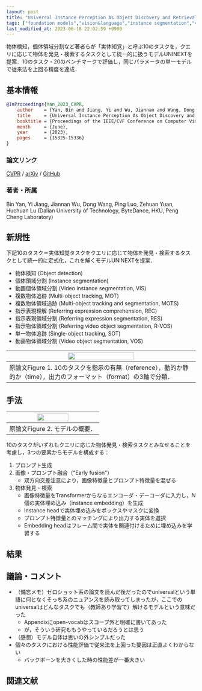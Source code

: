 ```yaml
---
layout: post
title: "Universal Instance Perception As Object Discovery and Retrieval"
tags: ["foundation models","vision&language","instance segmentation","video object segmentation","object detection","semantic segmentation"]
last_modified_at: 2023-06-18 22:02:59 +0900
---
```


物体検知，個体領域分割など著者らが「実体知覚」と呼ぶ10のタスクを，クエリに応じて物体を発見・検索するタスクとして統一的に扱うモデルUNINEXTを提案．10のタスク・20のベンチマークで評価し，同じパラメータの単一モデルで従来法を上回る精度を達成．

## 基本情報

```bibtex
@InProceedings{Yan_2023_CVPR,
    author    = {Yan, Bin and Jiang, Yi and Wu, Jiannan and Wang, Dong and Luo, Ping and Yuan, Zehuan and Lu, Huchuan},
    title     = {Universal Instance Perception As Object Discovery and Retrieval},
    booktitle = {Proceedings of the IEEE/CVF Conference on Computer Vision and Pattern Recognition (CVPR)},
    month     = {June},
    year      = {2023},
    pages     = {15325-15336}
}
```

### 論文リンク

[CVPR](https://openaccess.thecvf.com/content/CVPR2023/html/Yan_Universal_Instance_Perception_As_Object_Discovery_and_Retrieval_CVPR_2023_paper.html) / [arXiv](https://arxiv.org/abs/2303.06674) / [GitHub](https://github.com/MasterBin-IIAU/UNINEXT)

### 著者・所属

Bin Yan, Yi Jiang, Jiannan Wu, Dong Wang, Ping Luo, Zehuan Yuan, Huchuan Lu (Dalian University of Technology, ByteDance, HKU, Peng Cheng Laboratory)

## 新規性

下記10のタスク＝実体知覚タスクをクエリに応じて物体を発見・検索するタスクとして統一的に定式化，これを解くモデルUNINEXTを提案．

* 物体検知 (Object detection)
* 個体領域分割 (Instance segmentation)
* 動画個体領域分割 (Video instance segmentation, VIS)
* 複数物体追跡 (Multi-object tracking, MOT)
* 複数物体領域追跡 (Multi-object tracking and segmentation, MOTS)
* 指示表現理解 (Referring expression comprehension, REC)
* 指示表現領域分割 (Referring expression segmentation, RES)
* 指示物体領域分割 (Referring video object segmentation, R-VOS)
* 単一物体追跡 (Single-object tracking, SOT)
* 動画物体領域分割 (Video object segmentation, VOS)

|<img src="https://i.gyazo.com/d14a6cabad78f353c96d8cb1cf551840.png" width="60%">|
|--------------------------------------------------------------------------------|
|原論文Figure 1. 10のタスクを指示の有無（reference），動的か静的か（time），出力のフォーマット（format）の3軸で分類．|

## 手法

|<img src="https://i.gyazo.com/c41ee266027bfc4d8bfaca1823393cd6.png" width="60%">|
|--------------------------------------------------------------------------------|
|原論文Figure 2. モデルの概要．|

10のタスクがいずれもクエリに応じた物体発見・検索タスクとみなせることを考慮し，3つの要素からモデルを構成する：

1. プロンプト生成
2. 画像・プロンプト融合（"Early fusion"）
    * 双方向交差注意により，画像特徴量とプロンプト特徴量を混ぜる
3. 物体発見・検索
    * 画像特徴量をTransformerからなるエンコーダ・デーコーダに入力し，$N$個の実体埋め込み（instance embedding）を生成
    * Instance headで実体埋め込みをボックスやマスクに変換
    * プロンプト特徴量とのマッチングにより出力する実体を選択
    * Embedding headはフレーム間で実体を関連付けるために埋め込みを学習する

## 結果

## 議論・コメント

* （備忘メモ）ゼロショット系の論文を読んだ後だったのでuniversalという単語に何となくそっち系のニュアンスを読み取ってしまったが，ここでのuniversalはどんなタスクでも（教師あり学習で）解けるモデルという意味だった
    * Appendixにopen-vocabはスコープ外と明確に書いてあった
    * が，そういう研究ももうやっているだろうとは思う
* （感想）モデル自体は思いの外シンプルだった
* 個々のタスクにおける性能評価で従来法を上回った要因は正直よくわからない
    * バックボーンを大きくした時の性能差が一番大きい

## 関連文献

